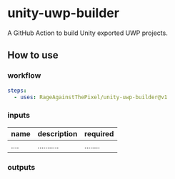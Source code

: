 # unity-uwp-builder

A GitHub Action to build Unity exported UWP projects.

## How to use

### workflow

```yaml
steps:
  - uses: RageAgainstThePixel/unity-uwp-builder@v1
```

### inputs

| name | description | required |
| ---- | ----------- | -------- |
| .... | ........... | ........ |

### outputs
